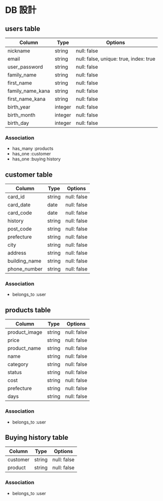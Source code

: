 # DB 設計

## users table

| Column             | Type                | Options                   |
|--------------------|---------------------|---------------------------|
| nickname           | string              | null: false               |
| email              | string              | null: false, unique: true, index: true |
| user_password      | string              | null: false               |
| family_name        | string              | null: false               |
| first_name         | string              | null: false               |
| family_name_kana   | string              | null: false               |
| first_name_kana    | string              | null: false               |
| birth_year         | integer             | null: false               |
| birth_month        | integer             | null: false               |
| birth_day          | integer             | null: false               |

### Association

* has_many :products
* has_one :customer
* has_one :buying history

## customer table

| Column              | Type               | Options                   |
|---------------------|--------------------|---------------------------|
| card_id             | string             | null: false               |
| card_date           | date               | null: false               |
| card_code           | date               | null: false               |
| history             | string             | null: false               |
| post_code           | string             | null: false               |
| prefecture          | string             | null: false               |
| city                | string             | null: false               |
| address             | string             | null: false               |
| building_name       | string             | null: false               |
| phone_number        | string             | null: false               |


### Association

* belongs_to :user

## products table

| Column              | Type                | Options                        |
|---------------------|---------------------|--------------------------------|
| product_image       | string              | null: false                    |
| price               | string              | null: false                    |
| product_name        | string              | null: false                    |
| name                | string              | null: false                    |
| category            | string              | null: false                    |
| status              | string              | null: false                    |
| cost                | string              | null: false                    |
| prefecture          | string              | null: false                    |
| days                | string              | null: false                    |

### Association

* belongs_to :user

## Buying history table

| Column              | Type                | Options                        |
|---------------------|---------------------|--------------------------------|
| customer            | string              | null: false                    |
| product             | string              | null: false                    |

### Association

* belongs_to :user
